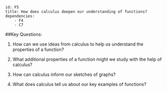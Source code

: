 ````
id: F5
title: How does calculus deepen our understanding of functions?
dependencies:
    - F4
    - C7
````
##Key Questions:

1. How can we use ideas from calculus to help us understand the properties of a function?

1. What additional properties of a function might we study with the help of calculus?

1. How can calculus inform our sketches of graphs?

1. What does calculus tell us about our key examples of functions?
    
